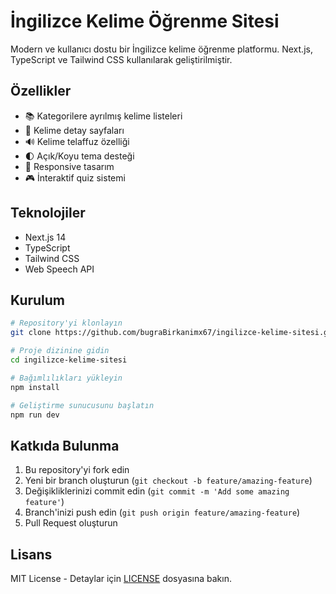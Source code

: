# İngilizce Kelime Öğrenme Sitesi

Modern ve kullanıcı dostu bir İngilizce kelime öğrenme platformu. Next.js, TypeScript ve Tailwind CSS kullanılarak geliştirilmiştir.

## Özellikler

- 📚 Kategorilere ayrılmış kelime listeleri
- 🎯 Kelime detay sayfaları
- 🔊 Kelime telaffuz özelliği
- 🌓 Açık/Koyu tema desteği
- 📱 Responsive tasarım
- 🎮 İnteraktif quiz sistemi

## Teknolojiler

- Next.js 14
- TypeScript
- Tailwind CSS
- Web Speech API

## Kurulum

```bash
# Repository'yi klonlayın
git clone https://github.com/bugraBirkanimx67/ingilizce-kelime-sitesi.git

# Proje dizinine gidin
cd ingilizce-kelime-sitesi

# Bağımlılıkları yükleyin
npm install

# Geliştirme sunucusunu başlatın
npm run dev
```

## Katkıda Bulunma

1. Bu repository'yi fork edin
2. Yeni bir branch oluşturun (`git checkout -b feature/amazing-feature`)
3. Değişikliklerinizi commit edin (`git commit -m 'Add some amazing feature'`)
4. Branch'inizi push edin (`git push origin feature/amazing-feature`)
5. Pull Request oluşturun

## Lisans

MIT License - Detaylar için [LICENSE](LICENSE) dosyasına bakın. 